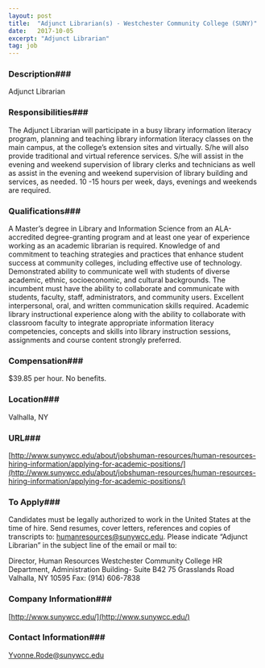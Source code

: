 ```yaml
---
layout: post
title:  "Adjunct Librarian(s) - Westchester Community College (SUNY)"
date:   2017-10-05
excerpt: "Adjunct Librarian"
tag: job
---
```


### Description###

Adjunct Librarian


### Responsibilities###

The Adjunct Librarian will participate in a busy library information literacy program, planning and teaching library information literacy classes on the main campus, at the college’s extension sites and virtually.  S/he will also provide traditional and virtual reference services.  S/he will assist in the evening and weekend supervision of library clerks and technicians as well as assist in the evening and weekend supervision of library building and services, as needed.  10 -15 hours per week, days, evenings and weekends are required.


### Qualifications###

A Master’s degree in Library and Information Science from an ALA-accredited degree-granting program and at least one year of experience working as an academic librarian is required. Knowledge of and commitment to teaching strategies and practices that enhance student success at community colleges, including effective use of technology. Demonstrated ability to communicate well with students of diverse academic, ethnic, socioeconomic, and cultural backgrounds. The incumbent must have the ability to collaborate and communicate with students, faculty, staff, administrators, and community users. Excellent interpersonal, oral, and written communication skills required.  Academic library instructional experience along with the ability to collaborate with classroom faculty to integrate appropriate information literacy competencies, concepts and skills into library instruction sessions, assignments and course content strongly preferred.


### Compensation###

$39.85 per hour.  No benefits.


### Location###

Valhalla, NY


### URL###

[http://www.sunywcc.edu/about/jobshuman-resources/human-resources-hiring-information/applying-for-academic-positions/](http://www.sunywcc.edu/about/jobshuman-resources/human-resources-hiring-information/applying-for-academic-positions/)

### To Apply###

Candidates must be legally authorized to work in the United States at the time of hire.   Send resumes, cover letters, references and copies of transcripts to: humanresources@sunywcc.edu.  Please indicate “Adjunct Librarian” in the subject line of the email or mail to:                                                           

Director, Human Resources
Westchester Community College
HR Department, Administration Building- Suite B42
75 Grasslands Road
Valhalla, NY  10595
Fax: (914) 606-7838


### Company Information###

[http://www.sunywcc.edu/](http://www.sunywcc.edu/)


### Contact Information###

Yvonne.Rode@sunywcc.edu

